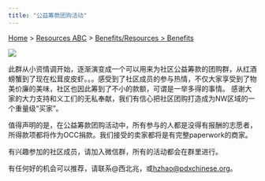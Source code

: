 ```yaml
---
title: "公益筹款团购活动"
---
```


[Home](https://pdxchinese.org/) > [Resources ABC](https://pdxchinese.org/resources/) > [Benefits/Resources > Benefits](https://pdxchinese.org/resources/benefits/resources/)

<p><img src="https://res.cloudinary.com/dhngj18do/image/upload/f_auto,q_auto/v1/images/activities/pdxgroup_poyv4zumyy4mvp0a9hyq"></p>  

此群从小资情调开始，逐渐演变成一个可以用来为社区公益筹款的团购群，从红酒螃蟹到了现在松茸皮皮虾。。。感受到了社区成员的参与热情，不仅大家享受到了物美价廉的美味，社区也因此筹到了不小的款额，可谓是一举多得的事情。 感谢大家的大力支持和义工们的无私奉献，我们有信心把社区团购打造成为NW区域的一个重量级“买家”。

值得声明的是，在公益筹款团购活动中，所有参与的人都是没得有报酬的志愿者，所得款项都将作为OCC捐款。我们接受的卖家都将是有完整paperwork的商家。

有兴趣参加的社区成员，请加入微信群，所有的活动都会在群里进行。

有任何好的机会可以推荐，请联系@西北兆，或[hzhao@pdxchinese.org](mailto:hzhao@pdxchinese.org)。
